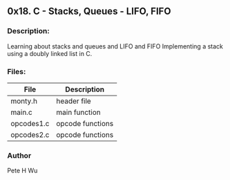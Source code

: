## 0x18. C - Stacks, Queues - LIFO, FIFO

### Description:
Learning about stacks and queues and LIFO and FIFO
Implementing a stack using a doubly linked list in C.

### Files:
File | Description
---|---
monty.h | header file
main.c | main function
opcodes1.c | opcode functions
opcodes2.c | opcode functions

### Author 
Pete H Wu
